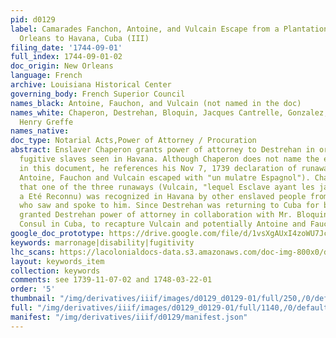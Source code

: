 ```yaml
---
pid: d0129
label: Camarades Fanchon, Antoine, and Vulcain Escape from a Plantation below New
  Orleans to Havana, Cuba (III)
filing_date: '1744-09-01'
full_index: 1744-09-01-02
doc_origin: New Orleans
language: French
archive: Louisiana Historical Center
governing_body: French Superior Council
names_black: Antoine, Fauchon, and Vulcain (not named in the doc)
names_white: Chaperon, Destrehan, Bloquin, Jacques Cantrelle, Gonzalez, Augustin Chantalou,
  Henry Greffe
names_native: 
doc_type: Notarial Acts,Power of Attorney / Procuration
abstract: Enslaver Chaperon grants power of attorney to Destrehan in order to recapture
  fugitive slaves seen in Havana. Although Chaperon does not name the enslaved people
  in this document, he references his Nov 7, 1739 declaration of runaway slaves (when
  Antoine, Fauchon and Vulcain escaped with "un mulatre Espagnol"). Chaperon declared
  that one of the three runaways (Vulcain, "lequel Esclave ayant les jambes coupee
  a Eté Reconnu) was recognized in Havana by other enslaved people from Louisiana
  who saw and spoke to him. Since Destrehan was returning to Cuba for business, Chaperon
  granted Destrehan power of attorney in collaboration with Mr. Bloquin, the French
  Consul in Cuba, to recapture Vulcain and potentially Antoine and Fauchon.
google_doc_prototype: https://drive.google.com/file/d/1vsXgAUxI4zoWU7JcgHzzItMNJ9U9wHhn/view?usp=sharing
keywords: marronage|disability|fugitivity
lhc_scans: https://lacolonialdocs-data.s3.amazonaws.com/doc-img-800x0/doc-img-145195.jpg
layout: keywords_item
collection: keywords
comments: see 1739-11-07-02 and 1748-03-22-01
order: '5'
thumbnail: "/img/derivatives/iiif/images/d0129_d0129-01/full/250,/0/default.jpg"
full: "/img/derivatives/iiif/images/d0129_d0129-01/full/1140,/0/default.jpg"
manifest: "/img/derivatives/iiif/d0129/manifest.json"
---
```

